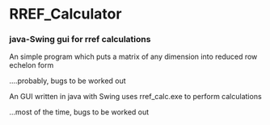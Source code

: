 # RREF_Calculator
### java-Swing gui for rref calculations
An simple program which puts a matrix of any dimension into reduced row echelon form

....probably, bugs to be worked out

An GUI written in java with Swing uses rref_calc.exe to perform calculations

...most of the time, bugs to be worked out
